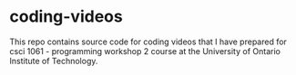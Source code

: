 # coding-videos
This repo contains source code for coding videos that I have prepared for csci 1061 - programming workshop 2 course at the University of Ontario Institute of Technology.
